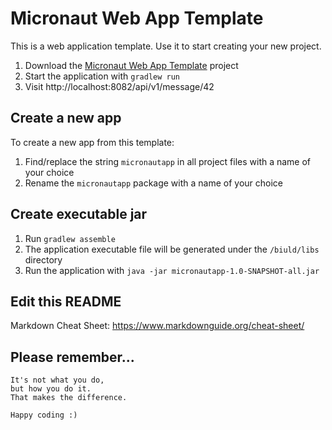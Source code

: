 # Micronaut Web App Template

This is a web application template. Use it to start creating your new project.


1. Download the [Micronaut Web App Template](https://github.com/dueuno-projects/micronaut-web-app-template) project
2. Start the application with `gradlew run`
3. Visit http://localhost:8082/api/v1/message/42

## Create a new app

To create a new app from this template:

1. Find/replace the string `micronautapp` in all project files with a name of your choice
2. Rename the `micronautapp` package with a name of your choice

## Create executable jar

1. Run `gradlew assemble`
2. The application executable file will be generated under the `/biuld/libs` directory
3. Run the application with `java -jar micronautapp-1.0-SNAPSHOT-all.jar`

## Edit this README

Markdown Cheat Sheet: https://www.markdownguide.org/cheat-sheet/

## Please remember...

```
It's not what you do,
but how you do it.
That makes the difference.

Happy coding :)
```